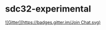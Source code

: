 # sdc32-experimental
[![Gitter](https://badges.gitter.im/Join Chat.svg)](https://gitter.im/UplinkCoder/sdc32-experimental?utm_source=badge&utm_medium=badge&utm_campaign=pr-badge&utm_content=badge)